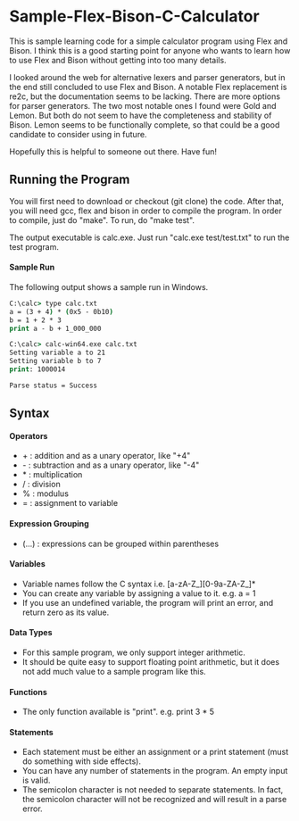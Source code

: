 # Sample-Flex-Bison-C-Calculator

This is sample learning code for a simple calculator program using Flex and Bison. I think this is a good starting point for anyone who wants to learn how to use Flex and Bison without getting into too many details.

I looked around the web for alternative lexers and parser generators, but in the end still concluded to use Flex and Bison. A notable Flex replacement is re2c, but the documentation seems to be lacking. There are more options for parser generators. The two most notable ones I found were Gold and Lemon. But both do not seem to have the completeness and stability of Bison. Lemon seems to be functionally complete, so that could be a good candidate to consider using in future.

Hopefully this is helpful to someone out there. Have fun!

## Running the Program

You will first need to download or checkout (git clone) the code. After that, you will need gcc, flex and bison in order to compile the program. In order to compile, just do "make". To run, do "make test".

The output executable is calc.exe. Just run "calc.exe test/test.txt" to run the test program.

#### Sample Run

The following output shows a sample run in Windows.

```cmd
C:\calc> type calc.txt
a = (3 + 4) * (0x5 - 0b10)
b = 1 + 2 * 3
print a - b + 1_000_000

C:\calc> calc-win64.exe calc.txt
Setting variable a to 21
Setting variable b to 7
print: 1000014

Parse status = Success
```

## Syntax

#### Operators
  - \+ : addition and as a unary operator, like "+4"
  - \- : subtraction and as a unary operator, like "-4"
  - \* : multiplication
  - \/ : division
  - \% : modulus
  - \= : assignment to variable

#### Expression Grouping
  - (...) : expressions can be grouped within parentheses

#### Variables
  - Variable names follow the C syntax i.e. \[a-zA-Z_\]\[0-9a-ZA-Z_\]*
  - You can create any variable by assigning a value to it. e.g. a = 1
  - If you use an undefined variable, the program will print an error, and return zero as its value.

#### Data Types
  - For this sample program, we only support integer arithmetic.
  - It should be quite easy to support floating point arithmetic, but it does not add much value to a sample program like this.

#### Functions
  - The only function available is "print". e.g. print 3 * 5

#### Statements
  - Each statement must be either an assignment or a print statement (must do something with side effects).
  - You can have any number of statements in the program. An empty input is valid.
  - The semicolon character is not needed to separate statements. In fact, the semicolon character will not be recognized and will result in a parse error.
